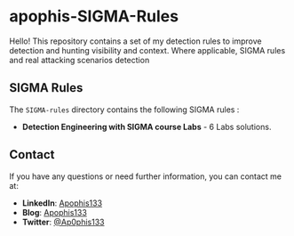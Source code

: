 # apophis-SIGMA-Rules
Hello! This repository contains a set of my detection rules to improve detection and hunting visibility and context. Where applicable, SIGMA rules and real attacking scenarios detection



## SIGMA Rules

The `SIGMA-rules` directory contains the following SIGMA rules :
- **Detection Engineering with SIGMA course Labs** - 6 Labs solutions.



## Contact

If you have any questions or need further information, you can contact me at:

- **LinkedIn**: [Apophis133](https://www.linkedin.com/in/apophis133)
- **Blog**: [Apophis133](https://apophis133.medium.com)
- **Twitter**: [@Ap0phis133](https://x.com/Ap0phis133)
